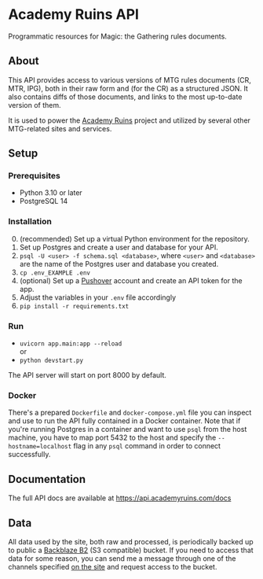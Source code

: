 # Academy Ruins API
Programmatic resources for Magic: the Gathering rules documents.

## About
This API provides access to various versions of MTG rules documents (CR, MTR, IPG), both in their raw form and (for the CR) as a structured JSON. It also contains diffs of those documents, and links to the most up-to-date version of them.

It is used to power the [Academy Ruins](https://github.com/lunakv/academyruins) project and utilized by several other MTG-related sites and services.

## Setup
### Prerequisites
- Python 3.10 or later
- PostgreSQL 14

### Installation
0. (recommended) Set up a virtual Python environment for the repository.
1. Set up Postgres and create a user and database for your API.
2. `psql -U <user> -f schema.sql <database>`, where `<user>` and `<database>` are the name of the Postgres user and database you created.
3. `cp .env_EXAMPLE .env`
4. (optional) Set up a [Pushover](https://pushover.net/) account and create an API token for the app.
5. Adjust the variables in your `.env` file accordingly
6. `pip install -r requirements.txt`

### Run
- `uvicorn app.main:app --reload`  
or
- `python devstart.py`

The API server will start on port 8000 by default.

### Docker
There's a prepared `Dockerfile` and `docker-compose.yml` file you can inspect and use to run the API fully contained in a Docker container. Note that if you're running Postgres in a container and want to use `psql` from the host machine, you have to map port 5432 to the host and specify the `--hostname=localhost` flag in any `psql` command in order to connect successfully.

## Documentation
The full API docs are available at https://api.academyruins.com/docs

## Data
All data used by the site, both raw and processed, is periodically backed up to public a [Backblaze B2](https://www.backblaze.com/b2/) (S3 compatible) bucket. If you need to access that data for some reason, you can send me a message through one of the channels specified [on the site](https://academyruins.com/about) and request access to the bucket. 
